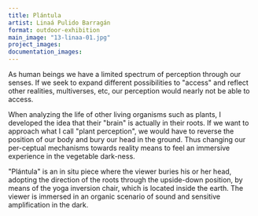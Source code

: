 ```yaml
---
title: Plántula
artist: Linaá Pulido Barragán
format: outdoor-exhibition
main_image: "13-linaa-01.jpg"
project_images:
documentation_images:
---
```


As human beings we have a limited spectrum of perception through our senses. If we seek to expand different possibilities to "access" and reflect other realities, multiverses, etc, our perception would nearly not be able to access. 

When analyzing the life of other living organisms such as plants, I developed the idea that their "brain" is actually in their roots. If we want to approach what I call "plant perception", we would have to reverse the position of our body and bury our head in the ground. Thus changing our per-ceptual mechanisms towards reality means to feel an immersive experience in the vegetable dark-ness.

"Plántula" is an in situ piece where the viewer buries his or her head, adopting the direction of the roots through the upside-down position, by means of the yoga inversion chair, which is located inside the earth. The viewer is immersed in an organic scenario of sound and sensitive amplification in the dark.
